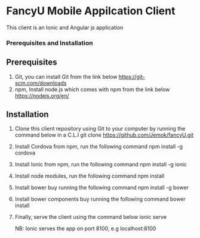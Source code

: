 # FancyU Mobile Appilcation Client

This client is an Ionic and Angular js application

### Prerequisites and Installation

## Prerequisites

1. Git, you can install Git from the link below
    https://git-scm.com/downloads
2. npm, Install node.js which comes with npm from the link below
    https://nodejs.org/en/

## Installation

1. Clone this client repository using Git to your computer by running the command below in a C.L.I
   git clone https://github.com/Jemok/fancyU.git
2. Install Cordova from npm, run the following command
   npm install -g cordova
3. Install Ionic from npm, run the following command
   npm install -g ionic
4. Install node modules, run the following command
   npm install
5. Install bower buy running the following command
   npm install -g bower
6. Install bower components buy running the following command
   bower install
7. Finally, serve the client using the command below
   ionic serve
   
   NB: Ionic serves the app on  port 8100, e.g localhost:8100
   